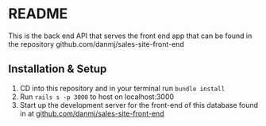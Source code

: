# README

This is the back end API that serves the front end app that can be found in the repository github.com/danmj/sales-site-front-end

## Installation & Setup

1. CD into this repository and in your terminal run ```bundle install```
2. Run ```rails s -p 3000``` to host on localhost:3000
3. Start up the development server for the front-end of this database found in at [github.com/danmj/sales-site-front-end](github.com/danmj/sales-site-front-end)

